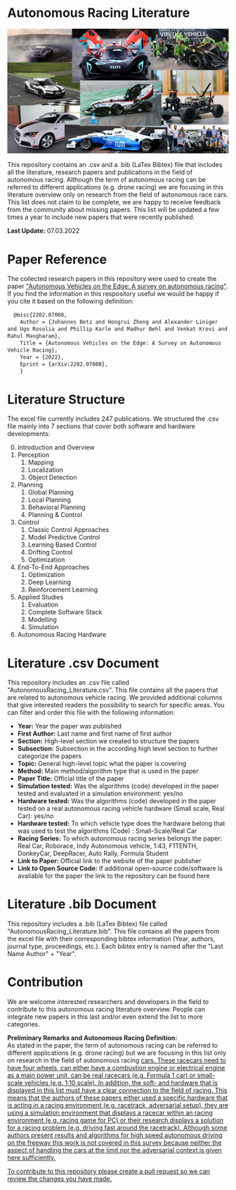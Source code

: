 # Autonomous Racing Literature

![Title Picture ESWeek 2021](docs/Title.png)

This repository contains an .csv and a .bib (LaTex Bibtex) file that includes all the literature, research papers and publications in the field of autonomous racing. Although the term of autonomous racing can be referred to different applications (e.g. drone racing) we are focusing in this literature overview only on research from the field of autonomous race cars. This list does not claim to be complete, we are happy to receive feedback from the community about missing papers. This list will be updated a few times a year to include new papers that were recently published.

**Last Update:** 07.03.2022

# Paper Reference
The collected research papers in this repository were used to create the paper ["Autonomous Vehicles on the Edge: A survey on autonomous racing"](https://arxiv.org/abs/2202.07008). If you find the information in this respository useful we would be happy if you cite it based on the following definition:

```
  @misc{2202.07008,
    Author = {Johannes Betz and Hongrui Zheng and Alexander Liniger and Ugo Rosolia and Phillip Karle and Madhur Behl and Venkat Krovi and Rahul Mangharam},
    Title = {Autonomous Vehicles on the Edge: A Survey on Autonomous Vehicle Racing},
    Year = {2022},
    Eprint = {arXiv:2202.07008},
    }
```

# Literature Structure
The excel file currently includes 247 publications. We structured the .csv file mainly into 7 sections that cover both software and hardware developments:

0. Introduction and Overview
1. Perception
   1. Mapping
   2. Localization
   3. Object Detection
2. Planning
   1. Global Planning
   2. Local Planning
   3. Behavioral Planning
   4. Planning & Control
3. Control
   1. Classic Control Approaches
   2. Model Predictive Control
   3. Learning Based Control
   4. Drifting Control
   5. Optimization
4. End-To-End Approaches
   1. Optimization
   2. Deep Learning
   3. Reinforcement Learning
5. Applied Studies
   1. Evaluation
   2. Complete Software Stack
   3. Modelling
   4. Simulation
6. Autonomous Racing Hardware

# Literature .csv Document
This repository includes an .csv file called "AutonomousRacing_Literature.csv". This file contains all the papers that are related to autonomous vehicle racing. We provided additional columns that give interested readers the possibility to search for specific areas. You can filter and order this file with the following information:
* **Year:** Year the paper was published
* **First Author:** Last name and first name of first author
* **Section:** High-level section we created to structure the papers
* **Subsection:** Subsection in the according high level section to further categorize the papers
* **Topic:** General high-level topic what the paper is covering
* **Method:** Main method/algorithm type that is used in the paper
* **Paper Title:** Official title of the paper
* **Simulation tested:** Was the algorithms (code) developed in the paper tested and evaluated in a simulation environment: yes/no
* **Hardware tested:** Was the algorithms (code) developed in the paper tested on a real autonomous racing vehicle hardware (Small scale, Real Car): yes/no
* **Hardware tested:** To which vehicle type does the hardware belong that was used to test the algorithms (Code) : Small-Scale/Real Car
* **Racing Series:** To which autonomous racing series belongs the paper: Real Car, Roborace, Indy Autonomous vehicle, 1:43, F1TENTH, DonkeyCar, DeepRacer, Auto Rally, Formula Student
* **Link to Paper:** Official link to the website of the paper publisher
* **Link to Open Source Code:** If additional open-source code/software is available for the paper the link to the repository can be found here

# Literature .bib Document
This repository includes a .bib (LaTex Bibtex) file called "AutonomousRacing_Literature.bib". This file contains all the papers from the excel file with their corresponding bibtex information (Year, authors, journal type, proceedings, etc.).
Each bibtex entry is named after the "Last Name Author" + "Year".

# Contribution
We are welcome interested researchers and developers in the field to contribute to this autonomous racing literature overview. People can integrate new papers in this last and/or even extend the list to more categories.

**Preliminary Remarks and Autonomous Racing Definition:** \
As stated in the paper, the term of autonomous racing can be referred to different applications (e.g. drone racing) but we are focusing in this list only on research in the field of autonomous racing <u>cars<u>. These racecars need to have four wheels, can either have a combustion engine or electrical engine as a main power unit, can be real racecars (e.g. Formula 1 car) or small-scale vehicles (e.g. 1:10 scale). In addition, the soft- and hardware that is displayed in this list must have a clear connection to the field of racing. This means that the authors of these papers either used a specific hardware that is acting in a racing environment (e.g. racetrack, adversarial setup), they are using a simulation environment that displays a racecar within an racing environment (e.g. racing game for PC) or their research displays a solution for a racing problem (e.g. driving fast around the racetrack). Although some authors present results and algorithms for high speed autonomous driving on the freeway this work is <u>not<u> covered in this survey because neither the aspect of handling the cars at the limit nor the adversarial context is given here sufficiently.

To contribute to this repository please create a pull request so we can review the changes you have made.
